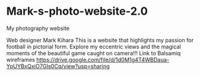 # Mark-s-photo-website-2.0
My photography website

Web designer Mark Kihara
This is a website that highlights my passion for football in pictorial form. Explore my eccentric views and the magical moments of the beautiful game caught on camera!!!
Link to Balsamiq wireframes
https://drive.google.com/file/d/1d0M1g4T4WBDaua-YpUYBxQxiO7Gls0Cq/view?usp=sharing
